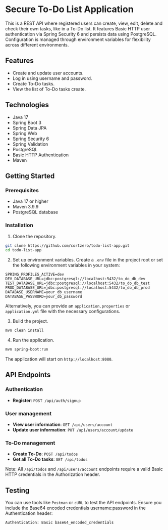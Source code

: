 # Secure To-Do List Application
This is a REST API where registered users can create, view, edit, delete and check their own tasks, like in a To-Do list. It features Basic HTTP user authentication via Spring Security 6 and persists data using PostgreSQL. Configuration is managed through environment variables for flexibility across different environments.

## Features
- Create and update user accounts.
- Log in using username and password.
- Create To-Do tasks.
- View the list of To-Do tasks create.

## Technologies
- Java 17
- Spring Boot 3
- Spring Data JPA
- Spring Web
- Spring Security 6
- Spring Validation
- PostgreSQL
- Basic HTTP Authentication
- Maven

## Getting Started
### Prerequisites
- Java 17 or higher
- Maven 3.9.9
- PostgreSQL database

### Installation
1. Clone the repository.
```bash
git clone https://github.com/cortzero/todo-list-app.git
cd todo-list-app
```

2. Set up environment variables.
Create a `.env` file in the project root or set the following environment variables in your system:
```env
SPRING_PROFILES_ACTIVE=dev
DEV_DATABASE_URL=jdbc:postgresql://localhost:5432/to_do_db_dev
TEST_DATABASE_URL=jdbc:postgresql://localhost:5432/to_do_db_test
PROD_DATABASE_URL=jdbc:postgresql://localhost:5432/to_do_db_prod
DATABASE_USERNAME=your_db_username
DATABASE_PASSWORD=your_db_password
```
Alternatively, you can provide an `application.properties` or `application.yml` file with the necessary configurations.

3. Build the project.
```bash
mvn clean install
```

4. Run the application.
```bash
mvn spring-boot:run
```
The application will start on `http://localhost:8080`.

## API Endpoints
### Authentication
- **Register**: `POST /api/auth/signup`

### User management
- **View user information**: `GET /api/users/account`
- **Update user information**: `PUT /api/users/account/update`

### To-Do management
- **Create To-Do**: `POST /api/todos`
- **Get all To-Do tasks**: `GET /api/todos`

Note: All `/api/todos` and `/api/users/account` endpoints require a valid Basic HTTP credentials in the Authorization header.

## Testing
You can use tools like `Postman` or `cURL` to test the API endpoints. Ensure you include the Base64 encoded credentials username:password in the Authentication header:

```http
Authentication: Basic base64_encoded_credentials
```
